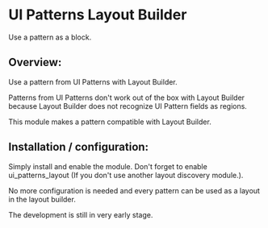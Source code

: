 # UI Patterns Layout Builder

Use a pattern as a block.

## Overview:
Use a pattern from UI Patterns with Layout Builder.

Patterns from UI Patterns don't work out of the box with Layout Builder because Layout Builder does not recognize UI Pattern fields as regions.

This module makes a pattern compatible with Layout Builder.

## Installation / configuration:
Simply install and enable the module. Don't forget to enable ui_patterns_layout (If you don't use another layout discovery module.).

No more configuration is needed and every pattern can be used as a layout in the layout builder.

The development is still in very early stage.




